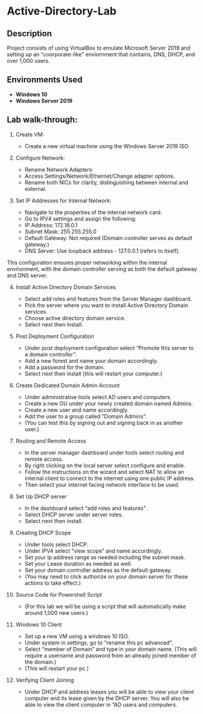 <h1>Active-Directory-Lab</h1>

<h2>Description</h2>
Project consists of using VirtualBox to emulate Microsoft Server 2019 and setting up an "coorporate-like" enviornment that contains, DNS, DHCP, and over 1,000 users.
<br />

<h2>Environments Used </h2>

- <b>Windows 10</b>
- <b>Windows Server 2019</b>
<h2>Lab walk-through:</h2>

1. Create VM:
   - Create a new virtual machine using the Windows Server 2019 ISO.

2. Configure Network:
   - Rename Network Adapters:
   - Access Settings/Network/Ethernet/Change adapter options.
   - Rename both NICs for clarity, distinguishing between internal and external.

3. Set IP Addresses for Internal Network:
   - Navigate to the properties of the internal network card.
   - Go to IPV4 settings and assign the following:
   - IP Address: 172.16.0.1
   - Subnet Mask: 255.255.255.0
   - Default Gateway: Not required (Domain controller serves as default gateway.)
   - DNS Server: Use loopback address - 127.0.0.1 (refers to itself).

This configuration ensures proper networking within the internal environment, with the domain controller serving as both the default gateway and DNS server.

4. Install Active Directory Domain Services
   - Select add roles and features from the Server Manager dashboard.
   - Pick the server where you want to install Active Directory Domain services.
   - Choose active directory domain service.
   - Select next then Install.

5. Post Deployment Configuration
   - Under post deployment configuration select “Promote this server to a domain controller”.
   - Add a new forest and name your domain accordingly.
   - Add a password for the domain.
   - Select next then install (this will restart your computer.)

6. Create Dedicated Domain Admin Account
   - Under administrative tools select AD users and computers.
   - Create a new OU under your newly created domain named Admins.
   - Create a new user and name accordingly.
   - Add the user to a group called “Domain Admins”.
   - (You can test this by signing out and signing back in as another user.)

7. Routing and Remote Access
   - In the server manager dashboard under tools select routing and remote access.
   - By right clicking on the local server select configure and enable.
   - Follow the instructions on the wizard and select NAT to allow an internal client to connect to the internet using one public IP address.
   - Then select your internet facing network interface to be used.

8. Set Up DHCP server
   - In the dashboard select “add roles and features” .
   - Select DHCP server under server roles.
   - Select next then install.

9. Creating DHCP Scope
   - Under tools select DHCP.
   - Under IPV4 select “view scope” and name accordingly.
   - Set your Ip address range as needed including the subnet mask.
   - Set your Lease duration as needed as well.
   - Set your domain controller address as the default gateway.
   - (You may need to click authorize on your domain server for these actions to take effect.)

 10. Source Code for Powershell Script
      - (For this lab we will be using a script that will automatically make around 1,000 new users.)

 11. Windows 10 Client
     - Set up a new VM using a windows 10 ISO.
     - Under system in settings, go to “rename this pc advanced”.
     - Select “member of Domain” and type in your domain name. (This will require a username and password from an already joined member of the domain.)
     - (This will restart your pc.)

 12. Verifying Client Joining
     - Under DHCP and address leases you will be able to view your client computer and its lease given by the DHCP server. You will also be able to view the client computer in “AD users and computers. 
